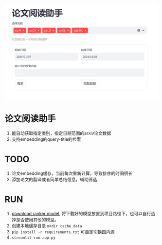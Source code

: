 ![主页](./images/jiemian.png)

# 论文阅读助手

1. 能自动获取指定类别，指定日期范围的arxiv论文数据
2. 支持embedding的query-title的检索

# TODO 

1. 论文embedding缓存，当前每次重新计算，导致排序的时间很长
2. 添加论文的翻译或者简单总结信息，辅助筛选

# RUN

1. [download ranker model](https://huggingface.co/BAAI/bge-reranker-large), 将下载好的模型放置到项目路径下，也可以自行选择是否使用其他的模型。
2. 创建本地缓存目录 `mkdir cache_data`
3. `pip install -r requirements.txt` 可自定切换国内源
4. `streamlit run app.py`
